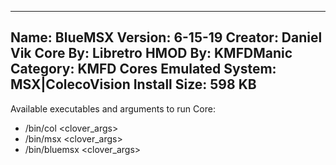 -----------------------
Name: BlueMSX
Version: 6-15-19
Creator: Daniel Vik
Core By: Libretro
HMOD By: KMFDManic
Category: KMFD Cores
Emulated System: MSX|ColecoVision
Install Size: 598 KB
-----------------------
Available executables and arguments to run Core:
- /bin/col <rom> <clover_args>
- /bin/msx <rom> <clover_args>
- /bin/bluemsx <rom> <clover_args>
